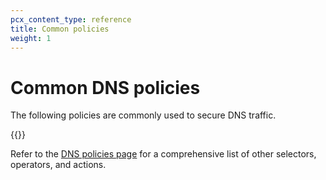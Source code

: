 ```yaml
---
pcx_content_type: reference
title: Common policies
weight: 1
---
```


# Common DNS policies

The following policies are commonly used to secure DNS traffic.

{{<render file="/gateway/_policies-optional.md">}}

Refer to the [DNS policies page](/cloudflare-one/policies/filtering/dns-policies/) for a comprehensive list of other selectors, operators, and actions.